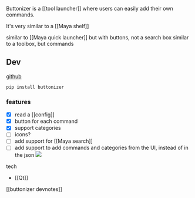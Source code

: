 Buttonizer is a [[tool launcher]] where users can easily add their own commands.

It's very similar to a [[Maya shelf]]

similar to [[Maya quick launcher]] but with buttons, not a search box
similar to a toolbox, but commands

## Dev
[github](https://github.com/hannesdelbeke/buttonizer)
```
pip install buttonizer
```
### features
- [x] read a [[config]]
- [x] button for each command
- [x] support categories
- [ ] icons?
- [ ] add support for [[Maya search]]
- [ ] add support to add commands and categories from the UI, instead of in the json
![](https://github.com/hannesdelbeke/py-commander/raw/main/docs/screen_demo.jpg)

tech
- [[Qt]]

[[buttonizer devnotes]]

